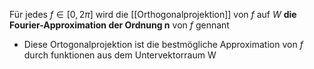 Für jedes $f \in [0,2\pi]$ wird die [[Orthogonalprojektion]] von $f \text{ auf } W$                           **die Fourier-Approximation der Ordnung n** von $f$ gennant

- Diese Ortogonalprojektion ist die bestmögliche Approximation von $f$ durch funktionen aus dem Untervektorraum W

